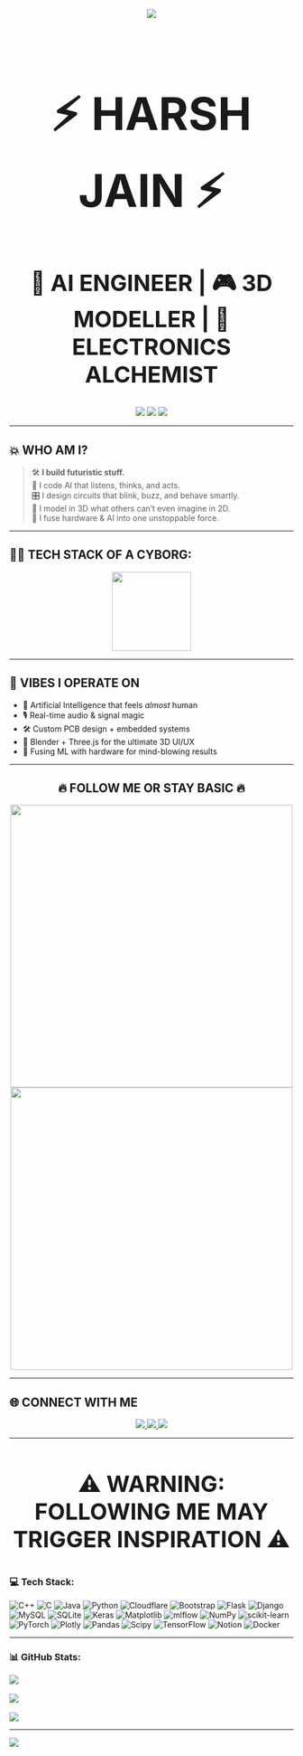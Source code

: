 <p align="center">
  <img src="https://readme-typing-svg.demolab.com?font=JetBrains+Mono&size=36&pause=1000&color=FF6C00&center=true&vCenter=true&width=900&height=100&lines=🚀+WELCOME+TO+MY+DOMAIN+%F0%9F%97%BB;👁️+I+SEE+YOU+STALKING+MY+GITHUB...+FOLLOW+ME!+🔥" />
</p>

<h1 align="center" style="font-size:80px;">⚡ HARSH JAIN ⚡</h1>
<h2 align="center" style="font-size:40px;">🧠 AI ENGINEER | 🎮 3D MODELLER | 🔌 ELECTRONICS ALCHEMIST</h2>

<p align="center">
  <img src="https://img.shields.io/badge/MIND-HARDWARE%20%2B%20AI-red?style=for-the-badge&logo=nintendo&logoColor=white" />
  <img src="https://img.shields.io/badge/BUILT-IN%20INDIA-%F0%9F%87%AE%F0%9F%87%B3-green?style=for-the-badge" />
  <img src="https://img.shields.io/badge/STATUS-NEVER%20CHILLING-blueviolet?style=for-the-badge&logo=powerbi" />
</p>

---

## 💥 WHO AM I?

> 🛠️ **I build futuristic stuff.**  
> 🤖 I code AI that listens, thinks, and acts.  
> 🎛️ I design circuits that blink, buzz, and behave smartly.  
> 🧱 I model in 3D what others can’t even imagine in 2D.  
> 🔁 I fuse hardware & AI into one unstoppable force.

---

## 👨‍💻 TECH STACK OF A CYBORG:

<p align="center">
  <img src="https://skillicons.dev/icons?i=py,cpp,arduino,tensorflow,pytorch,blender,threejs,fastapi,linux,git,java&theme=dark" height="140" />
</p>

---

## 🔮 VIBES I OPERATE ON

- 🧠 Artificial Intelligence that feels *almost* human  
- 🎙️ Real-time audio & signal magic  
- 🛠️ Custom PCB design + embedded systems  
- 🧊 Blender + Three.js for the ultimate 3D UI/UX  
- 🧬 Fusing ML with hardware for mind-blowing results

---

<h2 align="center">🔥 FOLLOW ME OR STAY BASIC 🔥</h2>

<p align="center">
  <img src="https://github-readme-stats.vercel.app/api?username=yourusername&theme=tokyonight&show_icons=true&hide_border=false&border_radius=10&count_private=true&include_all_commits=true" width="500"/>
  <img src="https://github-readme-streak-stats.herokuapp.com/?user=yourusername&theme=highcontrast" width="500"/>
</p>

---

## 🌐 CONNECT WITH ME

<p align="center">
  <a href="mailto:harshjain@example.com">
    <img src="https://img.shields.io/badge/Gmail-DM%20Me-red?style=for-the-badge&logo=gmail&logoColor=white" />
  </a>
  <a href="https://linkedin.com/in/yourprofile" target="_blank">
    <img src="https://img.shields.io/badge/LinkedIn-Let's%20Talk-blue?style=for-the-badge&logo=linkedin&logoColor=white" />
  </a>
  <a href="https://yourportfolio.com" target="_blank">
    <img src="https://img.shields.io/badge/Portfolio-Visit%20Now-orange?style=for-the-badge&logo=firefox&logoColor=white" />
  </a>
</p>

---

<h3 align="center" style="font-size:40px;">⚠️ WARNING: FOLLOWING ME MAY TRIGGER INSPIRATION ⚠️</h3>




### 💻 **Tech Stack:**  
![C++](https://img.shields.io/badge/c++-%2300599C.svg?style=for-the-badge&logo=c%2B%2B&logoColor=white) ![C](https://img.shields.io/badge/c-%2300599C.svg?style=for-the-badge&logo=c&logoColor=white) ![Java](https://img.shields.io/badge/java-%23ED8B00.svg?style=for-the-badge&logo=openjdk&logoColor=white) ![Python](https://img.shields.io/badge/python-3670A0?style=for-the-badge&logo=python&logoColor=ffdd54) ![Cloudflare](https://img.shields.io/badge/Cloudflare-F38020?style=for-the-badge&logo=Cloudflare&logoColor=white) ![Bootstrap](https://img.shields.io/badge/bootstrap-%238511FA.svg?style=for-the-badge&logo=bootstrap&logoColor=white) ![Flask](https://img.shields.io/badge/flask-%23000.svg?style=for-the-badge&logo=flask&logoColor=white) ![Django](https://img.shields.io/badge/django-%23092E20.svg?style=for-the-badge&logo=django&logoColor=white) ![MySQL](https://img.shields.io/badge/mysql-4479A1.svg?style=for-the-badge&logo=mysql&logoColor=white) ![SQLite](https://img.shields.io/badge/sqlite-%2307405e.svg?style=for-the-badge&logo=sqlite&logoColor=white) ![Keras](https://img.shields.io/badge/Keras-%23D00000.svg?style=for-the-badge&logo=Keras&logoColor=white) ![Matplotlib](https://img.shields.io/badge/Matplotlib-%23ffffff.svg?style=for-the-badge&logo=Matplotlib&logoColor=black) ![mlflow](https://img.shields.io/badge/mlflow-%23d9ead3.svg?style=for-the-badge&logo=numpy&logoColor=blue) ![NumPy](https://img.shields.io/badge/numpy-%23013243.svg?style=for-the-badge&logo=numpy&logoColor=white) ![scikit-learn](https://img.shields.io/badge/scikit--learn-%23F7931E.svg?style=for-the-badge&logo=scikit-learn&logoColor=white) ![PyTorch](https://img.shields.io/badge/PyTorch-%23EE4C2C.svg?style=for-the-badge&logo=PyTorch&logoColor=white) ![Plotly](https://img.shields.io/badge/Plotly-%233F4F75.svg?style=for-the-badge&logo=plotly&logoColor=white) ![Pandas](https://img.shields.io/badge/pandas-%23150458.svg?style=for-the-badge&logo=pandas&logoColor=white) ![Scipy](https://img.shields.io/badge/SciPy-%230C55A5.svg?style=for-the-badge&logo=scipy&logoColor=%white) ![TensorFlow](https://img.shields.io/badge/TensorFlow-%23FF6F00.svg?style=for-the-badge&logo=TensorFlow&logoColor=white) ![Notion](https://img.shields.io/badge/Notion-%23000000.svg?style=for-the-badge&logo=notion&logoColor=white) ![Docker](https://img.shields.io/badge/docker-%230db7ed.svg?style=for-the-badge&logo=docker&logoColor=white)

---

### 📊 **GitHub Stats:**  
![](https://github-readme-stats.vercel.app/api?username=HarshJain006&theme=vue-dark&hide_border=false&include_all_commits=false&count_private=false)<br/>  
![](https://github-readme-streak-stats.herokuapp.com/?user=HarshJain006&theme=vue-dark&hide_border=false)<br/>  
![](https://github-readme-stats.vercel.app/api/top-langs/?username=HarshJain006&theme=vue-dark&hide_border=false&include_all_commits=false&count_private=false&layout=compact)

---

[![](https://visitcount.itsvg.in/api?id=HarshJain006&icon=0&color=0)](https://visitcount.itsvg.in)

